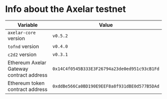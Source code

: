# Info about the Axelar testnet

Variable  | Value
------------- | -------------
`axelar-core` version | `v0.5.2`
`tofnd` version | `v0.4.0`
`c2d2` version | `v0.3.1`
Ethereum Axelar Gateway contract address | `0x14C4f0545B333E3F26794a23de0ed951c93cB1Fd`
Ethereum token contract address | `0xddBe566Ca0BD190E9EEF8a8f931dBE0d577B5DAd`
